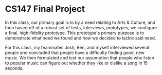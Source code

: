 # CS147 Final Project

In this class, our primary goal is to by a need relating to Arts & Culture, and then based off of a robust set of tests, interviews, prototypes, we configure a final, high-fidelity prototype. This prototype's primary purpose is to demonstrate what need we found and how we decided to tackle said need. 

For this class, my teammates Josh, Ben, and myself interviewed several people and concluded that people have a difficulty finding good, new music. 
We then formulated and test our assumption that people who listen to popular music can figure out whether they like or dislike a song in 15 seconds. 



